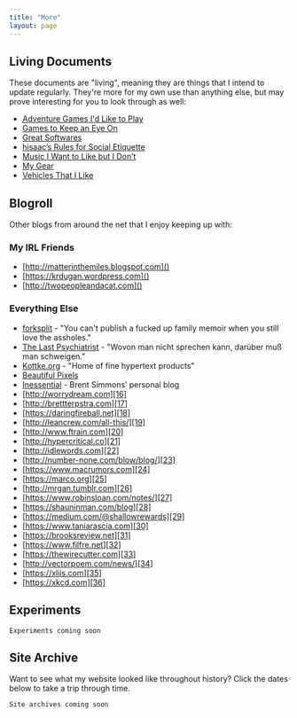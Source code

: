 ```yaml
---
title: "More"
layout: page
---
```


## Living Documents

These documents are "living", meaning they are things that I intend to update regularly. They're more for my own use than anything else, but may prove interesting for you to look through as well:

- [Adventure Games I'd Like to Play][1]
- [Games to Keep an Eye On][2]
- [Great Softwares][3]
- [hisaac’s Rules for Social Etiquette][4]
- [Music I Want to Like but I Don’t][5]
- [My Gear][6]
- [Vehicles That I Like][7]

## Blogroll

Other blogs from around the net that I enjoy keeping up with:

### My IRL Friends

- [http://matterinthemiles.blogspot.com]()
- [https://krdugan.wordpress.com]()
- [http://twopeopleandacat.com]()

### Everything Else

- [forksplit][11] - "You can't publish a fucked up family memoir when you still love the assholes."
- [The Last Psychiatrist][12] - "Wovon man nicht sprechen kann, darüber muß man schweigen."
- [Kottke.org][13] - "Home of fine hypertext products"
- [Beautiful Pixels][14]
- [Inessential][15] - Brent Simmons’ personal blog
- [http://worrydream.com][16]
- [http://brettterpstra.com][17]
- [https://daringfireball.net][18]
- [http://leancrew.com/all-this/][19]
- [http://www.ftrain.com][20]
- [http://hypercritical.co][21]
- [http://idlewords.com][22]
- [http://number-none.com/blow/blog/][23]
- [https://www.macrumors.com][24]
- [https://marco.org][25]
- [http://mrgan.tumblr.com][26]
- [https://www.robinsloan.com/notes/][27]
- [https://shauninman.com/blog][28]
- [https://medium.com/@shallowrewards][29]
- [https://www.taniarascia.com][30]
- [https://brooksreview.net][31]
- [https://www.filfre.net][32]
- [https://thewirecutter.com][33]
- [http://vectorpoem.com/news/][34]
- [https://xliis.com][35]
- [https://xkcd.com][36]

## Experiments

`Experiments coming soon`

## Site Archive

Want to see what my website looked like throughout history? Click the dates below to take a trip through time.

`Site archives coming soon`

[1]:	./living-documents/adventure-games-id-like-to-play.html
[2]:	./living-documents/games-to-keep-an-eye-on.html
[3]:	./living-documents/great-softwares.html
[4]:	./living-documents/hisaacs-rules-for-social-etiquette.html
[5]:	./living-documents/music-i-want-to-like-but-i-dont.html
[6]:	./living-documents/my-gear.html
[7]:	./living-documents/vehicles-that-i-like.html
[11]:	http://forksplit.blogspot.com
[12]:	https://thelastpsychiatrist.com
[13]:	https://kottke.org
[14]:	https://beautifulpixels.com
[15]:	http://inessential.com
[16]:	http://worrydream.com
[17]:	http://brettterpstra.com
[18]:	https://daringfireball.net
[19]:	http://leancrew.com/all-this/
[20]:	http://www.ftrain.com
[21]:	http://hypercritical.co
[22]:	http://idlewords.com
[23]:	http://number-none.com/blow/blog/
[24]:	https://www.macrumors.com
[25]:	https://marco.org
[26]:	http://mrgan.tumblr.com
[27]:	https://www.robinsloan.com/notes/
[28]:	https://shauninman.com/blog
[29]:	https://medium.com/@shallowrewards
[30]:	https://www.taniarascia.com
[31]:	https://brooksreview.net
[32]:	https://www.filfre.net
[33]:	https://thewirecutter.com
[34]:	http://vectorpoem.com/news/
[35]:	https://xliis.com
[36]:	https://xkcd.com